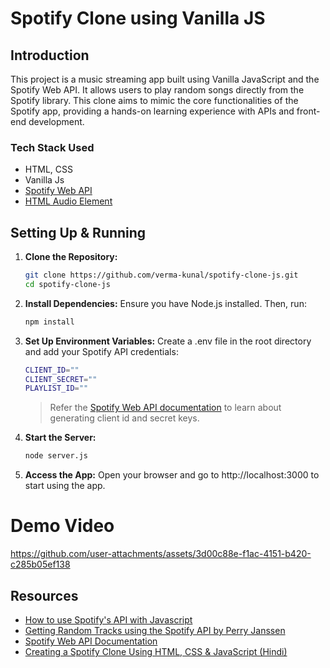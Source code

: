 # Spotify Clone using Vanilla JS

## Introduction 

This project is a music streaming app built using Vanilla JavaScript and the Spotify Web API. It allows users to play random songs directly from the Spotify library. This clone aims to mimic the core functionalities of the Spotify app, providing a hands-on learning experience with APIs and front-end development.

### Tech Stack Used
- HTML, CSS
- Vanilla Js
- [Spotify Web API](https://developer.spotify.com/documentation/web-api)
- [HTML Audio Element](https://developer.mozilla.org/en-US/docs/Web/API/HTMLAudioElement) 

## Setting Up & Running

1. **Clone the Repository:**
   ```bash
   git clone https://github.com/verma-kunal/spotify-clone-js.git
   cd spotify-clone-js
2. **Install Dependencies:**
    Ensure you have Node.js installed. Then, run:
    ```bash
    npm install
3. **Set Up Environment Variables:**
    Create a .env file in the root directory and add your Spotify API credentials:
    ```bash
    CLIENT_ID=""
    CLIENT_SECRET=""
    PLAYLIST_ID=""
    ```
    > Refer the [Spotify Web API documentation](https://developer.spotify.com/documentation/web-api) to learn about generating client id and secret keys.
4. **Start the Server:**
    ```bash
    node server.js
5. **Access the App:**
    Open your browser and go to http://localhost:3000 to start using the app.

# Demo Video

https://github.com/user-attachments/assets/3d00c88e-f1ac-4151-b420-c285b05ef138

## Resources

- [How to use Spotify's API with Javascript](https://youtu.be/SbelQW2JaDQ?feature=shared)
- [Getting Random Tracks using the Spotify API by Perry Janssen](https://perryjanssen.medium.com/getting-random-tracks-using-the-spotify-api-61889b0c0c27)
- [Spotify Web API Documentation](https://developer.spotify.com/documentation/web-api)
- [Creating a Spotify Clone Using HTML, CSS & JavaScript (Hindi)](https://youtu.be/ANzPM5-lwXc?feature=shared)
